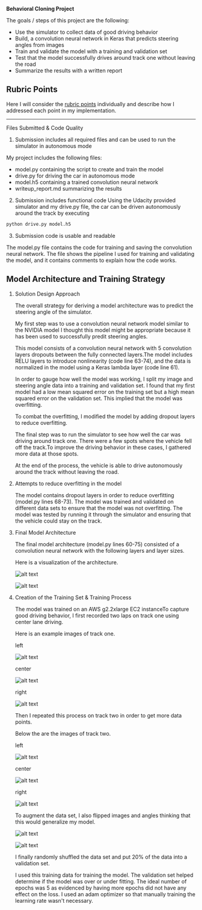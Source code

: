 **Behavioral Cloning Project**

The goals / steps of this project are the following:
* Use the simulator to collect data of good driving behavior
* Build, a convolution neural network in Keras that predicts steering angles from images
* Train and validate the model with a training and validation set
* Test that the model successfully drives around track one without leaving the road
* Summarize the results with a written report


[//]: # (Image References)

[image1]: ./examples/model.png "Model Visualization"
[image2]: ./examples/Nvidia-model.png "Nvidia Model"
[image3]: ./examples/track1-center.png "track1 center"
[image4]: ./examples/track1-left.png "track1 left"
[image5]: ./examples/track1-right.png "track1 right"
[image6]: ./examples/track2-center.png "track2 center"
[image7]: ./examples/track2-left.png "track2 left"
[image8]: ./examples/track2-right.png "track2 right"
[image9]: ./examples/original-data.png "data"
[image10]: ./examples/flipped.png "flipped data"

## Rubric Points
Here I will consider the [rubric points](https://review.udacity.com/#!/rubrics/432/view) individually and describe how I addressed each point in my implementation.  

---
Files Submitted & Code Quality

1. Submission includes all required files and can be used to run the simulator in autonomous mode

My project includes the following files:
* model.py containing the script to create and train the model
* drive.py for driving the car in autonomous mode
* model.h5 containing a trained convolution neural network 
* writeup_report.md summarizing the results

2. Submission includes functional code
Using the Udacity provided simulator and my drive.py file, the car can be driven autonomously around the track by executing 
```sh
python drive.py model.h5
```

3. Submission code is usable and readable

The model.py file contains the code for training and saving the convolution neural network. The file shows the pipeline I used for training and validating the model, and it contains comments to explain how the code works.

## Model Architecture and Training Strategy

1. Solution Design Approach

   The overall strategy for deriving a model architecture was to predict the steering angle of the simulator.
   
   My first step was to use a convolution neural network model similar to the NVIDIA model I thought this model might be appropriate because it has been used to successfully predit steering angles.
   
   This model consists of a convolution neural network with 5 convolution layers dropouts between the fully connected layers.The model includes RELU layers to introduce nonlinearity (code line 63-74), and the data is normalized in the model using a Keras lambda layer (code line 61). 
   
   In order to gauge how well the model was working, I split my image and steering angle data into a training and validation set. I found that my first model had a low mean squared error on the training set but a high mean squared error on the validation set. This implied that the model was overfitting. 
   
   To combat the overfitting, I modified the model by adding dropout layers to reduce overfitting.
   
   The final step was to run the simulator to see how well the car was driving around track one. There were a few spots where the vehicle fell off the track.To improve the driving behavior in these cases, I gathered more data at those spots. 
   
   At the end of the process, the vehicle is able to drive autonomously around the track without leaving the road.

2. Attempts to reduce overfitting in the model
   
   The model contains dropout layers in order to reduce overfitting (model.py lines 68-73). The model was trained and validated on different data sets to ensure that the model was not overfitting. The model was tested by running it through the simulator and ensuring that the vehicle could stay on the track.

3. Final Model Architecture

   The final model architecture (model.py lines 60-75) consisted of a convolution neural network with the following layers and layer sizes.

   Here is a visualization of the architecture.
   
   ![alt text][image2]

   ![alt text][image1]

4. Creation of the Training Set & Training Process

   The model was trained on an AWS g2.2xlarge EC2 instanceTo capture good driving behavior, I first recorded two laps on track    one using center lane driving. 
   
   Here is an example images of track one.
   
   left
   
   ![alt text][image4]
   
   center
   
   ![alt text][image3] 
   
   right
   
   ![alt text][image5]

   Then I repeated this process on track two in order to get more data points.
   
   Below the are the images of track two.
   
   left
   
   ![alt text][image7] 
    
    center
    
    ![alt text][image6] 
    
    right
    
    ![alt text][image8]

   To augment the data set, I also flipped images and angles thinking that this would generalize my model.
   
   ![alt text][image9]
   
   ![alt text][image10]

   I finally randomly shuffled the data set and put 20% of the data into a validation set. 

   I used this training data for training the model. The validation set helped determine if the model was over or under fitting. The ideal number of epochs was 5 as evidenced by having more epochs did not have any effect on the loss. I used an adam optimizer so that manually training the learning rate wasn't necessary.
